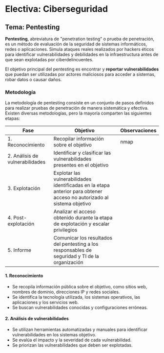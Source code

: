 ﻿# Electiva: Ciberseguridad

## Tema: Pentesting

**Pentesting**, abreviatura de "penetration testing" o prueba de penetración, es un método de evaluación de la seguridad de sistemas informáticos, redes o aplicaciones. Simula ataques reales realizados por hackers éticos para identificar vulnerabilidades y debilidades en la infraestructura antes de que sean explotadas por ciberdelincuentes.

El objetivo principal del pentesting es encontrar y **reportar vulnerabilidades** que puedan ser utilizadas por actores maliciosos para acceder a sistemas, robar datos o causar daños.

### Metodología

La metodología de pentesting consiste en un conjunto de pasos definidos para realizar pruebas de penetración de manera sistemática y efectiva. Existen diversas metodologías, pero la mayoría comparten las siguientes etapas:

| **Fase** 	| **Objetivo** 	| **Observaciones** 	|
|---	|---	|---	|
| 1. Reconocimiento 	| Recopilar información sobre el objetivo 	| nmap 	|
| 2. Análisis de vulnerabilidades 	| Identificar y clasificar las vulnerabilidades presentes en el objetivo 	|  	|
| 3. Explotación 	| Explotar las vulnerabilidades identificadas en la etapa anterior para obtener acceso no autorizado al sistema objetivo 	|  	|
| 4. Post-explotación 	| Analizar el acceso obtenido durante la etapa de explotación y escalar privilegios 	|  	|
| 5. Informe 	| Comunicar los resultados del pentesting a los responsables de seguridad y TI de la organización 	|  	|

#### 1. Reconocimiento

-   Se recopila información pública sobre el objetivo, como sitios web, nombres de dominio, direcciones IP y redes sociales.
-   Se identifica la tecnología utilizada, los sistemas operativos, las aplicaciones y los servicios web.
-   Se buscan vulnerabilidades conocidas y configuraciones erróneas.

#### 2. Análisis de vulnerabilidades

-   Se utilizan herramientas automatizadas y manuales para identificar vulnerabilidades en los sistemas objetivo.
-   Se evalúa el impacto y la severidad de cada vulnerabilidad.
-   Se priorizan las vulnerabilidades que deben ser explotadas.


